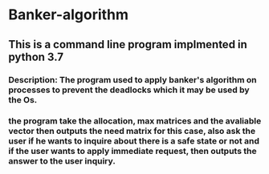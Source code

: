 # Banker-algorithm
## This is a command line program implmented in python 3.7

### Description:  The program used to apply banker's algorithm on processes to prevent the deadlocks which it may be used by the Os.
### the program take the allocation, max matrices and the avaliable vector then outputs the need matrix for this case, also ask the user if he wants to inquire about there is a safe state or not and if the user wants to apply immediate request, then outputs the answer to the user inquiry.
            

                  
